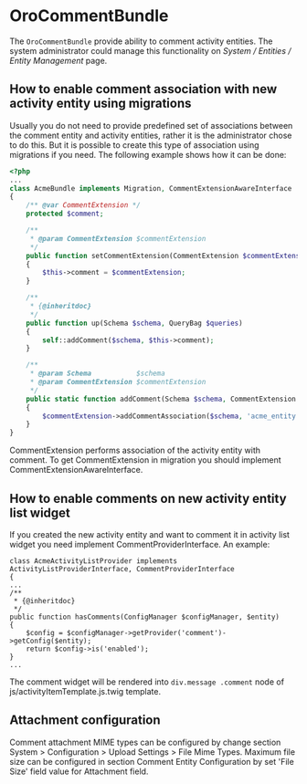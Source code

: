 OroCommentBundle
===================

The `OroCommentBundle` provide ability to comment activity entities. The system administrator could manage this functionality on *System / Entities / Entity Management* page.

How to enable comment association with new activity entity using migrations
---------------------------------------------------------------------------

Usually you do not need to provide predefined set of associations between the comment entity and activity entities, rather it is the administrator chose to do this. But it is possible to create this type of association using migrations if you need. The following example shows how it can be done:

``` php
<?php
...
class AcmeBundle implements Migration, CommentExtensionAwareInterface
{
    /** @var CommentExtension */
    protected $comment;

    /**
     * @param CommentExtension $commentExtension
     */
    public function setCommentExtension(CommentExtension $commentExtension)
    {
        $this->comment = $commentExtension;
    }

    /**
     * {@inheritdoc}
     */
    public function up(Schema $schema, QueryBag $queries)
    {
        self::addComment($schema, $this->comment);
    }

    /**
     * @param Schema           $schema
     * @param CommentExtension $commentExtension
     */
    public static function addComment(Schema $schema, CommentExtension $commentExtension)
    {
        $commentExtension->addCommentAssociation($schema, 'acme_entity');
    }
}
```
CommentExtension performs association of the activity entity with comment. To get CommentExtension in migration you should implement CommentExtensionAwareInterface.

How to enable comments on new activity entity list widget
---------------------------------------------------------

If you created the new activity entity and want to comment it in activity list widget you need implement CommentProviderInterface. An example:

```
class AcmeActivityListProvider implements ActivityListProviderInterface, CommentProviderInterface
{
...
/**
 * {@inheritdoc}
 */
public function hasComments(ConfigManager $configManager, $entity)
{
    $config = $configManager->getProvider('comment')->getConfig($entity);
    return $config->is('enabled');
}
...
```
The comment widget will be rendered into ```div.message .comment``` node of js/activityItemTemplate.js.twig template.

Attachment configuration
------------------------

Comment attachment MIME types can be configured by change section System > Configuration > Upload Settings > File Mime Types.
Maximum file size can be configured in section Comment Entity Configuration by set 'File Size' field value for Attachment field.
